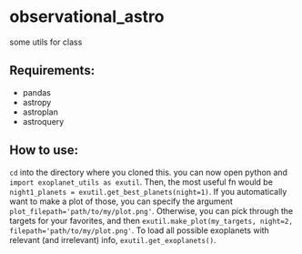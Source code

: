 # observational_astro
some utils for class

## Requirements:
- pandas
- astropy
- astroplan
- astroquery

## How to use:
 `cd` into the directory where you cloned this.  you can now open python and `import exoplanet_utils as exutil`.
 Then, the most useful fn would be `night1_planets = exutil.get_best_planets(night=1)`.  If you automatically want to make a plot of those, you can specify the argument `plot_filepath='path/to/my/plot.png'`.  Otherwise, you can pick through the targets for your favorites, and then `exutil.make_plot(my_targets, night=2, filepath='path/to/my/plot.png'`.  To load all possible exoplanets with relevant (and irrelevant) info, `exutil.get_exoplanets()`.